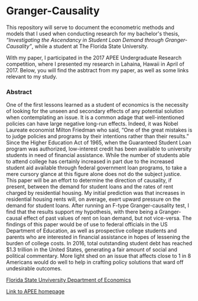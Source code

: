 # Granger-Causality

This repository will serve to document the econometric methods and models that I used when conducting research for my bachelor's thesis, *“Investigating the Ascendancy in Student Loan Demand through Granger-Causality”*, while a student at The Florida State University.

With my paper, I participated in the 2017 APEE Undergraduate Research competition, where I presented my research in Lahaina, Hawaii in April of 2017. Below, you will find the asbtract from my paper, as well as some links relevant to my study.



### Abstract
One of the first lessons learned as a student of economics is the necessity of looking for the unseen and secondary effects of any potential solution when contemplating an issue. It is a common adage that well-intentioned policies can have large negative long-run effects. Indeed, it was Nobel Laureate economist Milton Friedman who said, “One of the great mistakes is to judge policies and programs by their intentions rather than their results.” Since the Higher Education Act of 1965, when the Guaranteed Student Loan program was authorized, low-interest credit has been available to university students in need of financial assistance. While the number of students able to attend college has certainly increased in part due to the increased student aid available through federal government loan programs, to take a mere cursory glance at this figure alone does not do the subject justice. This paper will be an effort to determine the direction of causality, if present, between the demand for student loans and the rates of rent charged by residential housing. My initial prediction was that increases in residential housing rents will, on average, exert upward pressure on the demand for student loans. After running an F-type Granger-causality test, I find that the results support my hypothesis, with there being a Granger-causal effect of past values of rent on loan demand, but not vice-versa. The findings of this paper would be of use to federal officials in the US Department of Education, as well as prospective college students and parents who are interested in financial assistance in hopes of lessening the burden of college costs. In 2016, total outstanding student debt has reached $1.3 trillion in the United States, generating a fair amount of social and political commentary. More light shed on an issue that affects close to 1 in 8 Americans would do well to help in crafting policy solutions that ward off undesirable outcomes.


[Florida State Unviversity Department of Economics](https://coss.fsu.edu/economics/frontpage)

[Link to APEE homepage](https://www.apee.org/)
